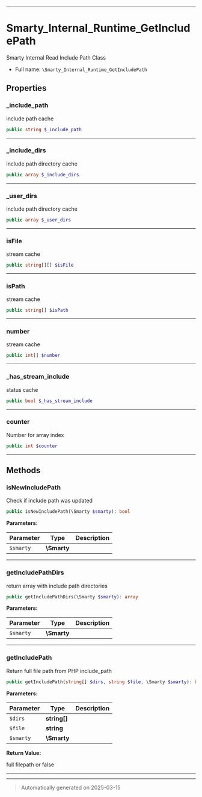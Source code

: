 ***

# Smarty_Internal_Runtime_GetIncludePath

Smarty Internal Read Include Path Class



* Full name: `\Smarty_Internal_Runtime_GetIncludePath`



## Properties


### _include_path

include path cache

```php
public string $_include_path
```






***

### _include_dirs

include path directory cache

```php
public array $_include_dirs
```






***

### _user_dirs

include path directory cache

```php
public array $_user_dirs
```






***

### isFile

stream cache

```php
public string[][] $isFile
```






***

### isPath

stream cache

```php
public string[] $isPath
```






***

### number

stream cache

```php
public int[] $number
```






***

### _has_stream_include

status cache

```php
public bool $_has_stream_include
```






***

### counter

Number for array index

```php
public int $counter
```






***

## Methods


### isNewIncludePath

Check if include path was updated

```php
public isNewIncludePath(\Smarty $smarty): bool
```








**Parameters:**

| Parameter | Type | Description |
|-----------|------|-------------|
| `$smarty` | **\Smarty** |  |





***

### getIncludePathDirs

return array with include path directories

```php
public getIncludePathDirs(\Smarty $smarty): array
```








**Parameters:**

| Parameter | Type | Description |
|-----------|------|-------------|
| `$smarty` | **\Smarty** |  |





***

### getIncludePath

Return full file path from PHP include_path

```php
public getIncludePath(string[] $dirs, string $file, \Smarty $smarty): bool|string
```








**Parameters:**

| Parameter | Type | Description |
|-----------|------|-------------|
| `$dirs` | **string[]** |  |
| `$file` | **string** |  |
| `$smarty` | **\Smarty** |  |


**Return Value:**

full filepath or false




***


***
> Automatically generated on 2025-03-15
